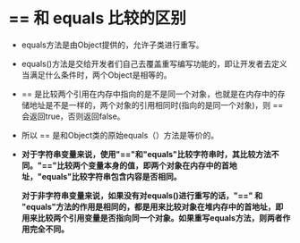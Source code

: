 # == 和 equals 比较的区别

* equals方法是由Object提供的，允许子类进行重写。

* equals()方法是交给开发者们自己去覆盖重写编写功能的，即让开发者去定义当满足什么条件时，两个Object是相等的。

*  == 是比较两个引用在内存中指向的是不是同一个对象，也就是在内存中的存储地址是不是一样的，两个对象的引用相同时(指向的是同一个对象)，则 == 会返回true，否则返回false。

* 所以 == 是和Object类的原始equals（）方法是等价的。

* **对于字符串变量来说，使用"=="和"equals"比较字符串时，其比较方法不同。"=="比较两个变量本身的值，即两个对象在内存中的首地址，"equals"比较字符串包含内容是否相同。**

  **对于非字符串变量来说，如果没有对equals()进行重写的话，"==" 和 "equals"方法的作用是相同的，都是用来比较对象在堆内存中的首地址，即用来比较两个引用变量是否指向同一个对象。如果重写equals方法，则两者作用完全不同。**